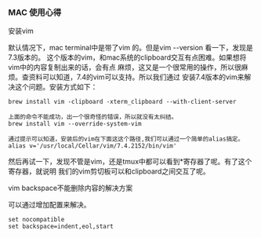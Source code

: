 ### MAC 使用心得 
安装vim

默认情况下，mac terminal中是带了vim 的。但是vim --version 看一下，发现是7.3版本的。
这个版本的vim，和mac系统的clipboard交互有点困难。如果想将vim中的内容复制出来的话，会有点
麻烦，这又是一个很常用的操作，所以很麻烦。查资料可以知道，7.4的vim可以支持。所以我们通过
安装7.4版本的vim来解决这个问题。安装方式如下：
```
brew install vim -clipboard -xterm_clipboard --with-client-server

上面的命令不能成功，出一个很奇怪的错误，所以就没有太纠结。
brew install vim --override-system-vim

通过提示可以知道，安装后的vim在下面这这个路径,我们可以通过一个简单的alias搞定。
alias v='/usr/local/Cellar/vim/7.4.2152/bin/vim'

```
然后再试一下，发现不管是vim，还是tmux中都可以看到*寄存器了呢。有了这个寄存器，就说明
我们的vim剪切板可以和clipboard之间交互了呢。

vim backspace不能删除内容的解决方案

可以通过增加配置来解决。
```
set nocompatible
set backspace=indent,eol,start
```

